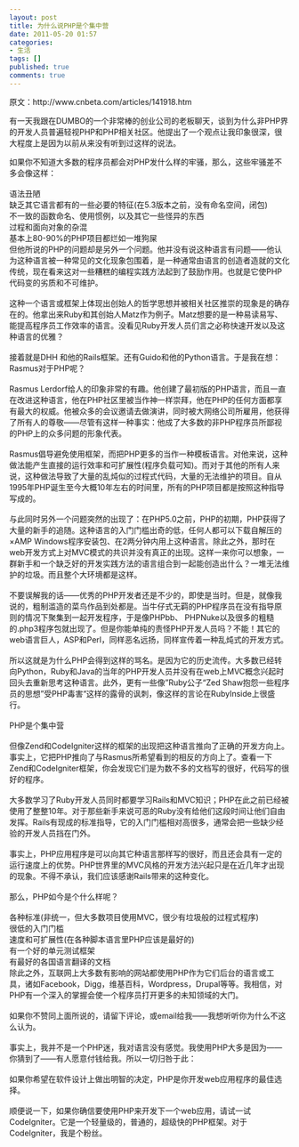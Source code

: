 ```yaml
---
layout: post
title: 为什么说PHP是个集中营
date: 2011-05-20 01:57
categories:
- 生活
tags: []
published: true
comments: true
---
```

<p><p>原文：http://www.cnbeta.com/articles/141918.htm</p>
<p style="margin:0 0 1em;padding:0;">有一天我跟在DUMBO的一个非常棒的创业公司的老板聊天，谈到为什么非PHP界的开发人员普遍轻视PHP和PHP相关社区。他提出了一个观点让我印象很深，很大程度上是因为以前从来没有听到过这样的说法。</p>
<p style="margin:0 0 1em;padding:0;">如果你不知道大多数的程序员都会对PHP发什么样的牢骚，那么，这些牢骚差不多会像这样：<br /><br />语法丑陋<br />缺乏其它语言都有的一些必要的特征(在5.3版本之前，没有命名空间，闭包)<br />不一致的函数命名、使用惯例，以及其它一些怪异的东西<br />过程和面向对象的杂混<br />基本上80-90%的PHP项目都烂如一堆狗屎<br />但他所说的PHP的问题却是另外一个问题。他并没有说这种语言有问题——他认为这种语言被一种常见的文化现象包围着，是一种通常由语言的创造者造就的文化传统，现在看来这对一些糟糕的编程实践方法起到了鼓励作用。也就是它使PHP代码变的劣质和不可维护。<br /><br />这种一个语言或框架上体现出创始人的哲学思想并被相关社区推崇的现象是的确存在的。他拿出来Ruby和其创始人Matz作为例子。Matz想要的是一种易读易写、能提高程序员工作效率的语言。没看见Ruby开发人员们言之必称快速开发以及这种语言的优雅？<br /><br />接着就是DHH 和他的Rails框架。还有Guido和他的Python语言。于是我在想：Rasmus对于PHP呢？<br /><br />Rasmus Lerdorf给人的印象非常的有趣。他创建了最初版的PHP语言，而且一直在改进这种语言，他在PHP社区里被当作神一样崇拜，他在PHP的任何方面都享有最大的权威。他被众多的会议邀请去做演讲，同时被大网络公司所雇用，他获得了所有人的尊敬——尽管有这样一种事实：他成了大多数的非PHP程序员所鄙视的PHP上的众多问题的形象代表。<br /><br />Rasmus倡导避免使用框架，而把PHP更多的当作一种模板语言。对他来说，这种做法能产生直接的运行效率和可扩展性(程序负载可知)。而对于其他的所有人来说，这种做法导致了大量的乱炖似的过程式代码，大量的无法维护的项目。自从1995年PHP诞生至今大概10年左右的时间里，所有的PHP项目都是按照这种指导写成的。<br /><br />与此同时另外一个问题突然的出现了：在PHP5.0之前，PHP的初期，PHP获得了大量的新手的追随。这种语言的入门门槛出奇的低，任何人都可以下载自解压的×AMP Windows程序安装包、在2两分钟内用上这种语言。除此之外，那时在web开发方式上对MVC模式的共识并没有真正的出现。这样一来你可以想象，一群新手和一个缺乏好的开发实践方法的语言组合到一起能创造出什么？一堆无法维护的垃圾。而且整个大环境都是这样。<br /><br />不要误解我的话——优秀的PHP开发者还是不少的，即使是当时。但是，就像我说的，粗制滥造的菜鸟作品到处都是。当牛仔式无羁的PHP程序员在没有指导原则的情况下聚集到一起开发程序，于是像PHPbb、 PHPNuke以及很多的粗糙的.php3程序包就出现了。但是你能单纯的责怪PHP开发人员吗？不能！其它的web语言巨人，ASP和Perl，同样恶名远扬，同样宣传着一种乱炖式的开发方式。<br /><br />所以这就是为什么PHP会得到这样的骂名。是因为它的历史流传。大多数已经转向Python，Ruby和Java的当年的PHP开发人员并没有在web上MVC概念兴起时回头去重新思考这种语言。此外，更有一些像”Ruby公子“Zed Shaw抱怨一些程序员的思想”受PHP毒害“这样的露骨的讽刺，像这样的言论在RubyInside上很盛行。<br /><br />PHP是个集中营<br /><br />但像Zend和CodeIgniter这样的框架的出现把这种语言推向了正确的开发方向上。事实上，它把PHP推向了与Rasmus所希望看到的相反的方向上了。查看一下Zend和CodeIgniter框架，你会发现它们是为数不多的文档写的很好，代码写的很好的程序。<br /><br />大多数学习了Ruby开发人员同时都要学习Rails和MVC知识；PHP在此之前已经被使用了整整10年。对于那些新手来说可恶的Ruby没有给他们这段时间让他们自由发挥。Rails有现成的标准指导，它的入门门槛相对高很多，通常会把一些缺少经验的开发人员挡在门外。<br /><br />事实上，PHP应用程序是可以向其它种语言那样写的很好，而且还会具有一定的运行速度上的优势。PHP世界里的MVC风格的开发方法兴起只是在近几年才出现的现象。不得不承认，我们应该感谢Rails带来的这种变化。<br /><br />那么，PHP如今是个什么样呢？<br /><br />各种标准(非统一，但大多数项目使用MVC，很少有垃圾般的过程式程序)<br />很低的入门门槛<br />速度和可扩展性(在各种脚本语言里PHP应该是最好的)<br />有一个好的单元测试框架<br />有最好的各国语言翻译的文档<br />除此之外，互联网上大多数有影响的网站都使用PHP作为它们后台的语言或工具，诸如Facebook，Digg，维基百科，Wordpress，Drupal等等。我相信，对PHP有一个深入的掌握会使一个程序员打开更多的未知领域的大门。<br /><br />如果你不赞同上面所说的，请留下评论，或email给我——我想听听你为什么不这么认为。<br /><br />事实上，我并不是一个PHP迷，我对语言没有感觉。我使用PHP大多是因为——你猜到了——有人愿意付钱给我。所以一切归咎于此：<br /><br />如果你希望在软件设计上做出明智的决定，PHP是你开发web应用程序的最佳选择。<br /><br />顺便说一下，如果你确信要使用PHP来开发下一个web应用，请试一试CodeIgniter。它是一个轻量级的，普通的，超级快的PHP框架。对于CodeIgniter，我是个粉丝。</p></p>
